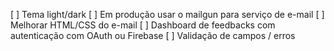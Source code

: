 [ ] Tema light/dark
[ ] Em produção usar o mailgun para serviço de e-mail
[ ] Melhorar HTML/CSS do e-mail
[ ] Dashboard de feedbacks com autenticação com OAuth ou Firebase
[ ] Validação de campos / erros